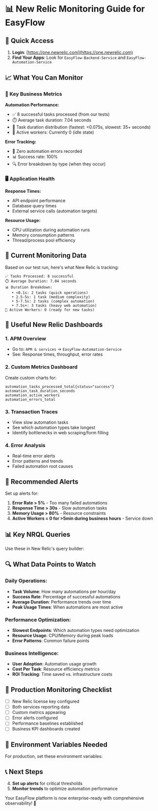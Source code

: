 # 📊 New Relic Monitoring Guide for EasyFlow

## 🚀 Quick Access

1. **Login**: [https://one.newrelic.com](https://one.newrelic.com)
2. **Find Your Apps**: Look for `EasyFlow-Backend-Service` and `EasyFlow-Automation-Service`

## 📈 What You Can Monitor

### 🎯 Key Business Metrics

**Automation Performance:**
- ✅ 8 successful tasks processed (from our tests)
- ⏱️ Average task duration: 7.04 seconds
- 🔄 Task duration distribution (fastest: <0.075s, slowest: 35+ seconds)
- 👥 Active workers: Currently 0 (idle state)

**Error Tracking:**
- 🚨 Zero automation errors recorded
- 📊 Success rate: 100% 
- 🔍 Error breakdown by type (when they occur)

### 🖥️ Application Health

**Response Times:**
- API endpoint performance
- Database query times
- External service calls (automation targets)

**Resource Usage:**
- CPU utilization during automation runs
- Memory consumption patterns
- Thread/process pool efficiency

## 🔧 Current Monitoring Data

Based on our test run, here's what New Relic is tracking:

```
✅ Tasks Processed: 8 successful
⏱️ Average Duration: 7.04 seconds
📊 Duration Breakdown:
   • <0.1s: 2 tasks (quick operations)
   • 2.5-5s: 1 task (medium complexity)
   • 5-7.5s: 2 tasks (complex automation)
   • 7.5s+: 3 tasks (heavy web automation)
🔄 Active Workers: 0 (ready for new tasks)
```

## 📱 Useful New Relic Dashboards

### 1. **APM Overview** 
- Go to: `APM & services` → `EasyFlow-Automation-Service`
- See: Response times, throughput, error rates

### 2. **Custom Metrics Dashboard**
Create custom charts for:
```
automation_tasks_processed_total{status="success"}
automation_task_duration_seconds
automation_active_workers
automation_errors_total
```

### 3. **Transaction Traces**
- View slow automation tasks
- See which automation types take longest
- Identify bottlenecks in web scraping/form filling

### 4. **Error Analysis**
- Real-time error alerts
- Error patterns and trends
- Failed automation root causes

## 🚨 Recommended Alerts

Set up alerts for:
1. **Error Rate > 5%** - Too many failed automations
2. **Response Time > 30s** - Slow automation tasks
3. **Memory Usage > 80%** - Resource constraints
4. **Active Workers = 0 for >5min during business hours** - Service down

## 📊 Key NRQL Queries

Use these in New Relic's query builder:

## 🔍 What Data Points to Watch

### Daily Operations:
- **Task Volume**: How many automations per hour/day
- **Success Rate**: Percentage of successful automations
- **Average Duration**: Performance trends over time
- **Peak Usage Times**: When automations are most active

### Performance Optimization:
- **Slowest Endpoints**: Which automation types need optimization
- **Resource Usage**: CPU/Memory during peak loads
- **Error Patterns**: Common failure points

### Business Intelligence:
- **User Adoption**: Automation usage growth
- **Cost Per Task**: Resource efficiency metrics
- **ROI Tracking**: Time saved vs. infrastructure costs

## 🎯 Production Monitoring Checklist

- [ ] New Relic license key configured
- [ ] Both services reporting data
- [ ] Custom metrics appearing
- [ ] Error alerts configured
- [ ] Performance baselines established
- [ ] Business KPI dashboards created

## 🔧 Environment Variables Needed

For production, set these environment variables:

## 📞 Next Steps

4. **Set up alerts** for critical thresholds
5. **Monitor trends** to optimize automation performance

Your EasyFlow platform is now enterprise-ready with comprehensive observability! 🚀